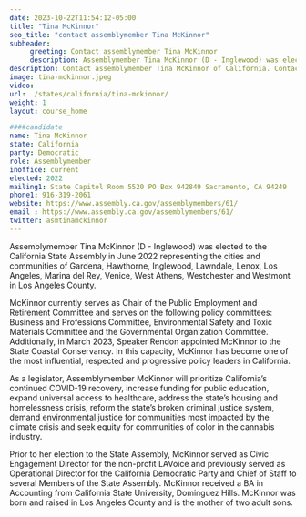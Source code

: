 ```yaml
---
date: 2023-10-22T11:54:12-05:00
title: "Tina McKinnor"
seo_title: "contact assemblymember Tina McKinnor"
subheader:
     greeting: Contact assemblymember Tina McKinnor
     description: Assemblymember Tina McKinnor (D - Inglewood) was elected to the California State Assembly in June 2022 representing the cities and communities of Gardena, Hawthorne, Inglewood, Lawndale, Lenox, Los Angeles, Marina del Rey, Venice, West Athens, Westchester and Westmont in Los Angeles County.
description: Contact assemblymember Tina McKinnor of California. Contact information for Tina McKinnor includes email address, phone number, and mailing address.
image: tina-mckinnor.jpeg
video:
url:  /states/california/tina-mckinnor/
weight: 1
layout: course_home

####candidate
name: Tina McKinnor
state: California
party: Democratic
role: Assemblymember
inoffice: current
elected: 2022
mailing1: State Capitol Room 5520 PO Box 942849 Sacramento, CA 94249
phone1: 916-319-2061
website: https://www.assembly.ca.gov/assemblymembers/61/
email : https://www.assembly.ca.gov/assemblymembers/61/
twitter: asmtinamckinnor
---
```


Assemblymember Tina McKinnor (D - Inglewood) was elected to the California State Assembly in June 2022 representing the cities and communities of Gardena, Hawthorne, Inglewood, Lawndale, Lenox, Los Angeles, Marina del Rey, Venice, West Athens, Westchester and Westmont in Los Angeles County.

McKinnor currently serves as Chair of the Public Employment and Retirement Committee and serves on the following policy committees: Business and Professions Committee, Environmental Safety and Toxic Materials Committee and the Governmental Organization Committee. Additionally, in March 2023, Speaker Rendon appointed McKinnor to the State Coastal Conservancy. In this capacity, McKinnor has become one of the most influential, respected and progressive policy leaders in California.

As a legislator, Assemblymember McKinnor will prioritize California’s continued COVID-19 recovery, increase funding for public education, expand universal access to healthcare, address the state’s housing and homelessness crisis, reform the state’s broken criminal justice system, demand environmental justice for communities most impacted by the climate crisis and seek equity for communities of color in the cannabis industry.

Prior to her election to the State Assembly, McKinnor served as Civic Engagement Director for the non-profit LAVoice and previously served as Operational Director for the California Democratic Party and Chief of Staff to several Members of the State Assembly. McKinnor received a BA in Accounting from California State University, Dominguez Hills. McKinnor was born and raised in Los Angeles County and is the mother of two adult sons.
